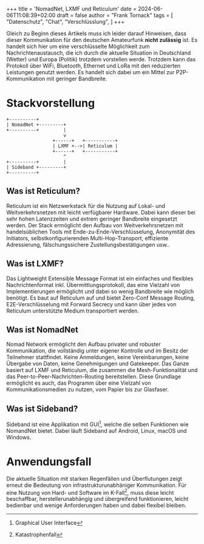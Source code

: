 +++
title = 'NomadNet, LXMF und Reticulum'
date = 2024-06-06T11:08:39+02:00
draft = false
author = "Frank Tornack"
tags = [
    "Datenschutz",
    "Chat",
    "Verschlüsslung",
]
+++

Gleich zu Beginn dieses Artikels muss ich leider darauf Hinweisen, dass dieser Kommunikation für den deutschen Amateurfunk **nicht zulässig** ist. Es handelt sich hier um eine verschlüsselte Möglichkeit zum Nachrichtenaustausch, die ich durch die aktuelle Situation in Deutschland (Wetter) und Europa (Politik) trotzdem vorstellen werde. Trotzdem kann das Protokoll über WiFi, Bluetooth, Ethernet und LoRa mit den reduzierten Leistungen genutzt werden. Es handelt sich dabei um ein Mittel zur P2P-Kommunikation mit geringer Bandbreite.

# Stackvorstellung
```goat
+----------+                              
| NomadNet +---------+                   
+----------+         |                   
                     v                   
                 +------+   +-----------+
                 | LXMF +-->| Reticulum |
                 +------+   +-----------+
                     ^                   
+----------+         |                   
| Sideband +---------+                   
+----------+                              
```

## Was ist Reticulum?
Reticulum ist ein Netzwerkstack für die Nutzung auf Lokal- und Weitverkehrsnetzen mit leicht verfügbarer Hardware. Dabei kann dieser bei sehr hohen Latenzzeiten und extrem geringer Bandbreite eingesetzt werden. Der Stack ermöglicht den Aufbau von Weitverkehrsnetzen mit handelsüblichen Tools mit Ende-zu-Ende-Verschlüsselung, Anonymität des Initiators, selbstkonfigurierenden Multi-Hop-Transport, effiziente Adressierung, fälschungssichere Zustellungsbestätigungen usw..

## Was ist LXMF?
Das Lightweight Extensible Message Format ist ein einfaches und flexibles Nachrichtenformat inkl. Übermittlungsprotokoll, das eine Vielzahl von Implementierungen ermöglicht und dabei so wenig Bandbreite wie möglich benötigt. Es baut auf Reticulum auf und bietet Zero-Conf Message Routing, E2E-Verschlüsselung mit Forward Secrecy und kann über jedes von Reticulum unterstützte Medium transportiert werden.

## Was ist NomadNet
Nomad Network ermöglicht den Aufbau privater und robuster Kommunikation, die vollständig unter eigener Kontrolle und im Besitz der Teilnehmer stattfindet. Keine Anmeldungen, keine Vereinbarungen, keine Übergabe von Daten, keine Genehmigungen und Gatekeeper. Das Ganze basiert auf LXMF und Reticulum, die zusammen die Mesh-Funktionalität und das Peer-to-Peer-Nachrichten-Routing bereitstellen. Diese Grundlage ermöglicht es auch, das Programm über eine Vielzahl von Kommunikationsmedien zu nutzen, vom Papier bis zur Glasfaser.

## Was ist Sideband?
Sideband ist eine Applikation mit GUI[^1], welche die selben Funktionen wie NomandNet bietet. Dabei läuft Sideband auf Android, Linux, macOS und Windows.

# Anwendungsfall
Die aktuelle Situation mit starken Regenfällen und Überflutungen zeigt erneut die Bedeutung von infrastrukturunabhäniger Kommunikation. Für eine Nutzung von Hard- und Software im K-Fall[^2], muss diese leicht beschaffbar, herstellerunabhängig und übergreifend funktionieren, leicht bedienbar und wenige Anforderungen haben und dabei flexibel bleiben.  


[^1]: Graphical User Interface
[^2]: Katastrophenfall
 